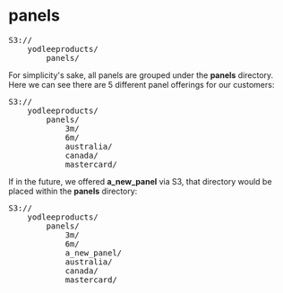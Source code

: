 panels
==============

<pre>
S3://
	yodleeproducts/
		panels/
</pre>

For simplicity's sake, all panels are grouped under the **panels** directory.  Here we can see there are 5 different panel offerings for our customers:

<pre>
S3://
	yodleeproducts/
		panels/
			3m/
			6m/
			australia/
			canada/
			mastercard/
</pre>

If in the future, we offered **a_new_panel** via S3, that directory would be placed within the **panels** directory:

<pre>
S3://
	yodleeproducts/
		panels/
			3m/
			6m/
			a_new_panel/
			australia/
			canada/
			mastercard/
</pre>


